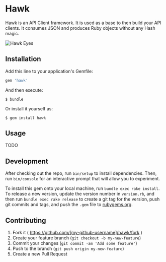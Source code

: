 # Hawk

Hawk is an API Client framework. It is used as a base to then build your API
clients. It consumes JSON and produces Ruby objects without any Hash magic.

![Hawk Eyes](http://rampages.us/belebelerc/wp-content/uploads/sites/278/2014/07/wpid-Bird-Wallpaper-851.jpg)

## Installation

Add this line to your application's Gemfile:

```ruby
gem 'hawk'
```

And then execute:

    $ bundle

Or install it yourself as:

    $ gem install hawk

## Usage

TODO

## Development

After checking out the repo, run `bin/setup` to install dependencies. Then, run `bin/console` for an interactive prompt that will allow you to experiment.

To install this gem onto your local machine, run `bundle exec rake install`. To release a new version, update the version number in `version.rb`, and then run `bundle exec rake release` to create a git tag for the version, push git commits and tags, and push the `.gem` file to [rubygems.org](https://rubygems.org).

## Contributing

1. Fork it ( https://github.com/[my-github-username]/hawk/fork )
2. Create your feature branch (`git checkout -b my-new-feature`)
3. Commit your changes (`git commit -am 'Add some feature'`)
4. Push to the branch (`git push origin my-new-feature`)
5. Create a new Pull Request
